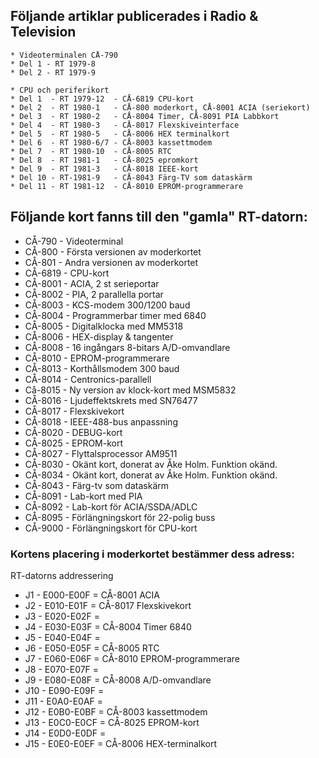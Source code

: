 ## Följande artiklar publicerades i Radio & Television
```
* Videoterminalen CÅ-790
* Del 1 - RT 1979-8
* Del 2 - RT 1979-9

* CPU och periferikort    
* Del 1  - RT 1979-12  - CÅ-6819 CPU-kort
* Del 2  - RT 1980-1   - CÅ-800 moderkort, CÅ-8001 ACIA (seriekort)
* Del 3  - RT 1980-2   - CÅ-8004 Timer, CÅ-8091 PIA Labbkort
* Del 4  - RT 1980-3   - CÅ-8017 Flexskiveinterface
* Del 5  - RT 1980-5   - CÅ-8006 HEX terminalkort
* Del 6  - RT 1980-6/7 - CÅ-8003 kassettmodem
* Del 7  - RT 1980-10  - CÅ-8005 RTC
* Del 8  - RT 1981-1   - CÅ-8025 epromkort
* Del 9  - RT 1981-3   - CÅ-8018 IEEE-kort
* Del 10 - RT-1981-9   - CÅ-8043 Färg-TV som dataskärm
* Del 11 - RT 1981-12  - CÅ-8010 EPROM-programmerare
```

## Följande kort fanns till den "gamla" RT-datorn:
* CÅ-790  - Videoterminal
* CÅ-800  - Första versionen av moderkortet
* CÅ-801  - Andra versionen av moderkortet
* CÅ-6819 - CPU-kort
* CÅ-8001 - ACIA, 2 st serieportar
* CÅ-8002 - PIA, 2 parallella portar
* CÅ-8003 - KCS-modem 300/1200 baud
* CÅ-8004 - Programmerbar timer med 6840
* CÅ-8005 - Digitalklocka med MM5318
* CÅ-8006 - HEX-display & tangenter
* CÅ-8008 - 16 ingångars 8-bitars A/D-omvandlare
* CÅ-8010 - EPROM-programmerare
* CÅ-8013 - Korthållsmodem 300 baud
* CÅ-8014 - Centronics-parallell
* Cå-8015 - Ny version av klock-kort med MSM5832
* CÅ-8016 - Ljudeffektskrets med SN76477
* CÅ-8017 - Flexskivekort
* CÅ-8018 - IEEE-488-bus anpassning
* CÅ-8020 - DEBUG-kort
* CÅ-8025 - EPROM-kort
* CÅ-8027 - Flyttalsprocessor AM9511
* CÅ-8030 - Okänt kort, donerat av Åke Holm. Funktion okänd.
* CÅ-8034 - Okänt kort, donerat av Åke Holm. Funktion okänd.
* CÅ-8043 - Färg-tv som dataskärm
* CÅ-8091 - Lab-kort med PIA
* CÅ-8092 - Lab-kort för ACIA/SSDA/ADLC
* CÅ-8095 - Förlängningskort för 22-polig buss
* CÅ-9000 - Förlängningskort för CPU-kort

### Kortens placering i moderkortet bestämmer dess adress:
RT-datorns addressering
* J1  - E000-E00F = CÅ-8001 ACIA
* J2  - E010-E01F = CÅ-8017 Flexskivekort
* J3  - E020-E02F = 
* J4  - E030-E03F = CÅ-8004 Timer 6840
* J5  - E040-E04F = 
* J6  - E050-E05F = CÅ-8005 RTC
* J7  - E060-E06F = CÅ-8010 EPROM-programmerare
* J8  - E070-E07F = 
* J9  - E080-E08F = CÅ-8008 A/D-omvandlare
* J10 - E090-E09F = 
* J11 - E0A0-E0AF = 
* J12 - E0B0-E0BF = CÅ-8003 kassettmodem
* J13 - E0C0-E0CF = CÅ-8025 EPROM-kort
* J14 - E0D0-E0DF = 
* J15 - E0E0-E0EF = CÅ-8006 HEX-terminalkort
